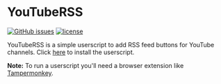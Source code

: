 # YouTubeRSS
[![GitHub issues](https://img.shields.io/github/issues/WouterJanson/YouTubeRSS.svg)](https://github.com/WouterJanson/YouTubeRSS/issues)
[![license](https://img.shields.io/github/license/WouterJanson/YouTubeRSS.svg)](https://github.com/WouterJanson/YouTubeRSS/blob/master/LICENCE)

YouTubeRSS is a simple userscript to add RSS feed buttons for YouTube channels. Click [here](https://github.com/WouterJanson/YouTubeRSS/raw/master/YouTubeRSS.user.js) to install the userscript.

**Note:** To run a userscript you'll need a browser extension like [Tampermonkey](https://github.com/Tampermonkey/tampermonkey).
